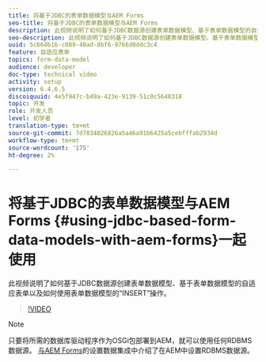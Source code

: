 ```yaml
---
title: 将基于JDBC的表单数据模型与AEM Forms
seo-title: 将基于JDBC的表单数据模型与AEM Forms
description: 此视频说明了如何基于JDBC数据源创建表单数据模型、基于表单数据模型的自适应表单以及如何使用表单数据模型的“INSERT”操作。
seo-description: 此视频说明了如何基于JDBC数据源创建表单数据模型、基于表单数据模型的自适应表单以及如何使用表单数据模型的“INSERT”操作。
uuid: 5c664b16-c089-48ad-8bf6-9766d0ddc3c4
feature: 自适应表单
topics: form-data-model
audience: developer
doc-type: technical video
activity: setup
version: 6.4,6.5
discoiquuid: 4e5f947c-b49a-423e-9139-51c0c5648318
topic: 开发
role: 开发人员
level: 初学者
translation-type: tm+mt
source-git-commit: 7d7034026826a5a46a91b6425a5cebfffab2934d
workflow-type: tm+mt
source-wordcount: '175'
ht-degree: 2%

---
```



# 将基于JDBC的表单数据模型与AEM Forms {#using-jdbc-based-form-data-models-with-aem-forms}一起使用

此视频说明了如何基于JDBC数据源创建表单数据模型、基于表单数据模型的自适应表单以及如何使用表单数据模型的“INSERT”操作。

>[!VIDEO](https://video.tv.adobe.com/v/17736/?quality=9&learn=on)

>[!NOTE]
>
>只要将所需的数据库驱动程序作为OSGi包部署到AEM，就可以使用任何RDBMS数据源。 [与AEM Forms](/help/forms/adaptive-forms/data-integration-technical-video-setup.md)的设置数据集成中介绍了在AEM中设置RDBMS数据源。

